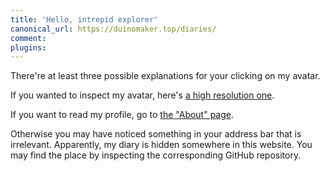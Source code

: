 ```yaml
---
title: 'Hello, intrepid explorer'
canonical_url: https://duinomaker.top/diaries/
comment:
plugins:
---
```


There're at least three possible explanations for your clicking on my avatar.

If you wanted to inspect my avatar, here's <a href="https://server.duinomaker.top/blog/images/misc/avatar_hd.png">a high resolution one</a>.

If you want to read my profile, go to <a href="/about/" target="_self">the "About" page</a>.

Otherwise you may have noticed something in your address bar that is irrelevant. Apparently, my diary is hidden somewhere in this website. You may find the place by inspecting the corresponding GitHub repository.